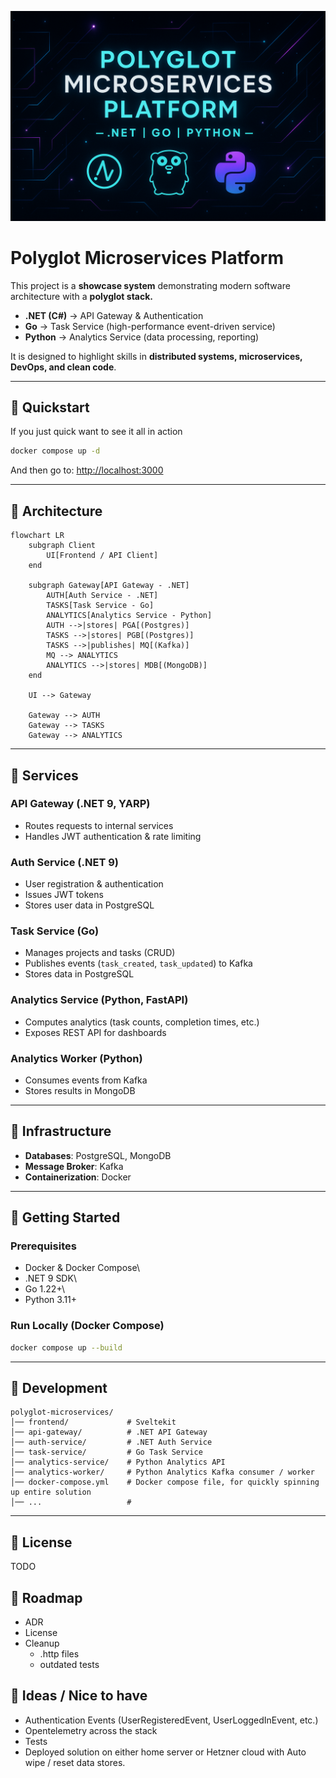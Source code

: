 ![polygot microservices](polygot-microservices.png)
# Polyglot Microservices Platform

This project is a **showcase system** demonstrating modern software
architecture with a **polyglot stack.**
- **.NET (C#)** → API Gateway & Authentication
- **Go** → Task Service (high-performance event-driven service)
- **Python** → Analytics Service (data processing, reporting)

It is designed to highlight skills in **distributed systems,
microservices, DevOps, and clean code**.

------------------------------------------------------------------------

## 🔹 Quickstart

If you just quick want to see it all in action

```bash
docker compose up -d
```

And then go to: [http://localhost:3000](http://localhost:3000)


------------------------------------------------------------------------

## 🔹 Architecture

``` mermaid
flowchart LR
    subgraph Client
        UI[Frontend / API Client]
    end

    subgraph Gateway[API Gateway - .NET]
        AUTH[Auth Service - .NET]
        TASKS[Task Service - Go]
        ANALYTICS[Analytics Service - Python]
        AUTH -->|stores| PGA[(Postgres)]
        TASKS -->|stores| PGB[(Postgres)]
        TASKS -->|publishes| MQ[(Kafka)]
        MQ --> ANALYTICS
        ANALYTICS -->|stores| MDB[(MongoDB)]
    end

    UI --> Gateway

    Gateway --> AUTH
    Gateway --> TASKS
    Gateway --> ANALYTICS

```

------------------------------------------------------------------------

## 🔹 Services

### API Gateway (.NET 9, YARP)

-   Routes requests to internal services
-   Handles JWT authentication & rate limiting

### Auth Service (.NET 9)

-   User registration & authentication
-   Issues JWT tokens
-   Stores user data in PostgreSQL

### Task Service (Go)

-   Manages projects and tasks (CRUD)
-   Publishes events (`task_created`, `task_updated`) to Kafka
-   Stores data in PostgreSQL

### Analytics Service (Python, FastAPI)

-   Computes analytics (task counts, completion times, etc.)
-   Exposes REST API for dashboards

### Analytics Worker (Python)

-   Consumes events from Kafka
-   Stores results in MongoDB

------------------------------------------------------------------------

## 🔹 Infrastructure

-   **Databases**: PostgreSQL, MongoDB
-   **Message Broker**: Kafka
-   **Containerization**: Docker

------------------------------------------------------------------------

## 🔹 Getting Started

### Prerequisites

-   Docker & Docker Compose\
-   .NET 9 SDK\
-   Go 1.22+\
-   Python 3.11+

### Run Locally (Docker Compose)

``` bash
docker compose up --build
```

------------------------------------------------------------------------

## 🔹 Development

    polyglot-microservices/
    │── frontend/             # Sveltekit
    │── api-gateway/          # .NET API Gateway
    │── auth-service/         # .NET Auth Service
    │── task-service/         # Go Task Service
    │── analytics-service/    # Python Analytics API
    │── analytics-worker/     # Python Analytics Kafka consumer / worker
    │── docker-compose.yml    # Docker compose file, for quickly spinning up entire solution
    │── ...                   # 


------------------------------------------------------------------------

## 🔹 License

TODO

## 🔹 Roadmap

* ADR
* License
* Cleanup
    * .http files
    * outdated tests

## 🔹 Ideas / Nice to have

* Authentication Events (UserRegisteredEvent, UserLoggedInEvent, etc.)
* Opentelemetry across the stack
* Tests
* Deployed solution on either home server or Hetzner cloud with Auto wipe / reset data stores.